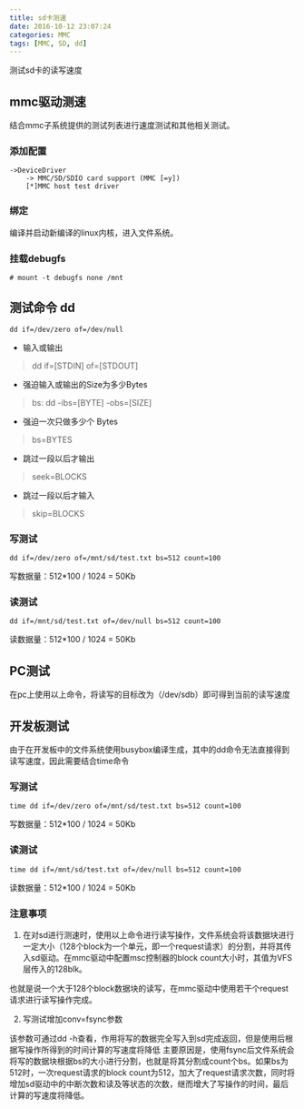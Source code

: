 ```yaml
---
title: sd卡测速
date: 2016-10-12 23:07:24
categories: MMC
tags: [MMC, SD, dd]
---
```


测试sd卡的读写速度

<!--- more --->
## mmc驱动测速

结合mmc子系统提供的测试列表进行速度测试和其他相关测试。

### 添加配置

```
->DeviceDriver
    -> MMC/SD/SDIO card support (MMC [=y])
    [*]MMC host test driver
```

### 绑定

编译并启动新编译的linux内核，进入文件系统。

### 挂载debugfs

```
# mount -t debugfs none /mnt
```



## 测试命令  dd

```
dd if=/dev/zero of=/dev/null
```

* 输入或输出

>dd if=[STDIN] of=[STDOUT]

* 强迫输入或输出的Size为多少Bytes

>bs: dd -ibs=[BYTE] -obs=[SIZE]

* 强迫一次只做多少个 Bytes

>bs=BYTES

* 跳过一段以后才输出

>seek=BLOCKS

* 跳过一段以后才输入

>skip=BLOCKS

### 写测试

```
dd if=/dev/zero of=/mnt/sd/test.txt bs=512 count=100

```
写数据量：512*100 / 1024 = 50Kb
### 读测试

```
dd if=/mnt/sd/test.txt of=/dev/null bs=512 count=100

```
读数据量：512*100 / 1024 = 50Kb

## PC测试

在pc上使用以上命令，将读写的目标改为（/dev/sdb）即可得到当前的读写速度

## 开发板测试

由于在开发板中的文件系统使用busybox编译生成，其中的dd命令无法直接得到读写速度，因此需要结合time命令

### 写测试

```
time dd if=/dev/zero of=/mnt/sd/test.txt bs=512 count=100

```
写数据量：512*100 / 1024 = 50Kb
### 读测试

```
time dd if=/mnt/sd/test.txt of=/dev/null bs=512 count=100

```
读数据量：512*100 / 1024 = 50Kb

### 注意事项

1. 在对sd进行测速时，使用以上命令进行读写操作，文件系统会将该数据块进行一定大小（128个block为一个单元，即一个request请求）的分割，并将其传入sd驱动。在mmc驱动中配置msc控制器的block count大小时，其值为VFS层传入的128blk。

也就是说一个大于128个block数据块的读写，在mmc驱动中使用若干个request请求进行读写操作完成。

2. 写测试增加conv=fsync参数

该参数可通过dd -h查看，作用将写的数据完全写入到sd完成返回，但是使用后根据写操作所得到的时间计算的写速度将降低
主要原因是，使用fsync后文件系统会将写的数据块根据bs的大小进行分割，也就是将其分割成count个bs。如果bs为512时，一次request请求的block count为512，加大了request请求次数，同时将增加sd驱动中的中断次数和读及等状态的次数，继而增大了写操作的时间，最后计算的写速度将降低。
